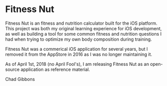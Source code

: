 # Fitness Nut

Fitness Nut is an fitness and nutrition calculator built for the iOS platform.
This project was both my original learning experience for iOS development,
as well as building a tool for some common fitness and nutrition questions
I had when trying to optimize my own body composition during training.

Fitness Nut was a commerical iOS application for several years, but I 
removed it from the AppStore in 2016 as I was no longer maintaining it.

As of April 1st, 2018 (no April Fool's), I am releasing Fitness Nut as an
open-source application as reference material.

Chad Gibbons
